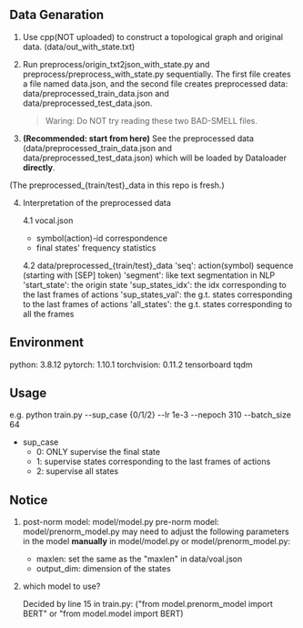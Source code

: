 
## Data Genaration
1. Use cpp(NOT uploaded) to construct a topological graph and original data. (data/out_with_state.txt)

2. Run preprocess/origin_txt2json_with_state.py and preprocess/preprocess_with_state.py sequentially.
    The first file creates a file named data.json,
    and the second file creates preprocessed data: data/preprocessed_train_data.json and data/preprocessed_test_data.json.
    > Waring: Do NOT try reading these two BAD-SMELL files.

3. **(Recommended: start from here)** See the preprocessed data (data/preprocessed_train_data.json and data/preprocessed_test_data.json) which will be loaded by Dataloader **directly**.

(The preprocessed_{train/test}_data in this repo is fresh.)

4.  Interpretation of the preprocessed data

    4.1 vocal.json
     + symbol(action)-id correspondence
     + final states' frequency statistics

    4.2 data/preprocessed_{train/test}_data
    'seq': action(symbol) sequence (starting with [SEP] token)
    'segment': like text segmentation in NLP
    'start_state': the origin state
    'sup_states_idx': the idx corresponding to the last frames of actions
    'sup_states_val': the g.t. states corresponding to the last frames of actions
    'all_states': the g.t. states corresponding to all the frames


## Environment
python: 3.8.12
pytorch: 1.10.1
torchvision: 0.11.2 
tensorboard
tqdm

## Usage
e.g. python train.py --sup_case {0/1/2} --lr 1e-3 --nepoch 310 --batch_size 64

+ sup_case 
    + 0: ONLY supervise the final state
    + 1: supervise states corresponding to the last frames of actions
    + 2: supervise all states

## Notice
1. post-norm model: model/model.py
   pre-norm model: model/prenorm_model.py
   may need to adjust the following parameters in the model **manually** in model/model.py or model/prenorm_model.py:
    + maxlen: set the same as the "maxlen" in data/voal.json
    + output_dim: dimension of the states

2. which model to use?

    Decided by line 15 in train.py:
    ("from model.prenorm_model import BERT" or "from model.model import BERT)
